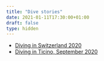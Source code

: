 ```yaml
---
title: "Dive stories"
date: 2021-01-11T17:30:00+01:00
draft: false
type: hidden
---
```


- [Diving in Switzerland 2020](/stories/diving-in-switzerland-2020/)
- [Diving in Ticino, September 2020](/stories/diving-ticino-2020/)

